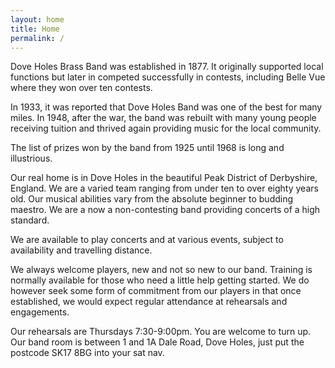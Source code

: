 ```yaml
---
layout: home
title: Home
permalink: /
---
```


Dove Holes Brass Band was established in 1877. It originally supported local
functions but later in competed successfully in contests, including Belle Vue
where they won over ten contests.

In 1933, it was reported that Dove Holes Band was one of the best for many
miles. In 1948, after the war, the band was rebuilt with many young people
receiving tuition and thrived again providing music for the local community.

The list of prizes won by the band from 1925 until 1968 is long and
illustrious.

Our real home is in Dove Holes in the beautiful Peak District of Derbyshire,
England. We are a varied team ranging from under ten to over eighty years old.
Our musical abilities vary from the absolute beginner to budding maestro. We
are a now a non-contesting band providing concerts of a high standard.

We are available to play concerts and at various events, subject to
availability and travelling distance.

We always welcome players, new and not so new to our band. Training is normally
available for those who need a little help getting started. We do however seek
some form of commitment from our players in that once established, we would
expect regular attendance at rehearsals and engagements.

Our rehearsals are Thursdays 7:30-9:00pm. You are welcome to turn up. Our band
room is between 1 and 1A Dale Road, Dove Holes, just put the postcode SK17 8BG
into your sat nav.


